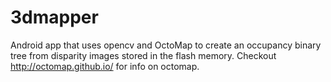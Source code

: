 3dmapper
========

Android app that uses opencv and OctoMap to create an occupancy binary tree from disparity images stored in the flash memory. Checkout http://octomap.github.io/ for info on octomap.
